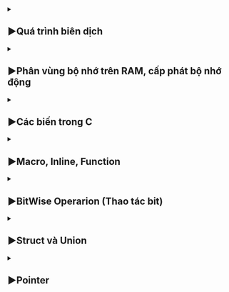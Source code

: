 <details>
  <summary><h2>▶Quá trình biên dịch</h2></summary>
	
<h3>Quá trình biên dịch bao gồm 4 giai đoạn:</h3>
	
- **_Pre-processor (Giai đoạn tiền xử lý):_** Xóa bỏ các dòng comments, xử lý các chỉ thị tiền xử lý có bắt đầu bằng kí hiệu `#`. Như `#include` (thay thế mã chương trình của một tệp tiêu để vào mã nguồn cần dịch), `#define` (thay thế bằng giá trị cụ thể vào các biến được gọi).
	-  Sau khi qua quá trình tiền xử lý thì file code lúc này sẽ có dạng `.i`.
	-  Dùng lệnh `gcc -E filename.c -o filename.i` hoặc `gcc -E filename.c` để xem code sau khi qua quá trình preprocessor.
- **_Compiler (Giai đoạn dịch sang ngôn ngữ Assembly):_** Kiểm tra các kiểu dữ liệu có lỗi hay không, phân tích cú pháp (syntax) và tối ưu code.
	-  Quá trình này sẽ biên dịch từ code `.i` sang ngôn ngữ assembly `.s`.
	-  Dùng lệnh `gcc -S -o filename.s filename.c` để có thể xem code sau quá tình compiler.
- **_Assembler (Giai đoạn dịch sang ngôn ngữ máy):_** Biên dịch ngôn ngữ Assembly sang ngôn ngữ máy (0 và 1). Và tạo ra tệp tin Object `.o`.
	-  Dùng lệnh `gcc -c filename.c -o filename.o` để tạo ra file ".o" và dùng lệnh `objdump -d -Mintel filename.o` để xem code.
- **_Linker (Giải đoạn liên kết):_** Trong giai đoạn này mã máy của một chương trình `.o` dịch từ nhiều nguồn (file .c hoặc file thư viện .lib) được liên kết lại với nhau để tạo thành chương trình duy nhất
	- File sau khi được gộp lại thì sẽ có đuôi mở rộng Executable `.exe`, còn trên Linux và MacOs thì có thể có đuối theo chỉ định hoặc không có đuôi mở rộng.

- Để chạy file code C trên `terminal` dùng lệnh `gcc -o filename filename.c` đẻ tạo ra tệp thực thi, sau đó dùng lệnh `./filename` để chạy tệp thực thi đó.
	
</details>



<details>
  <summary><h2>▶Phân vùng bộ nhớ trên RAM, cấp phát bộ nhớ động</h2></summary>
	
<h3>Phân vùng bộ nhớ trên RAM, cấp phát bộ nhớ động</h3>

- ***Text:*** Quyền truy cập chỉ có thể Read
	- Chứa khai báo các hằng số(.rodata)
	- Nó chưa lệnh thực thị nên tránh sửa đổi instruction
- ***Data:*** Quyền truy cập Read-Write
	- Chứa biến toàn cục hoặc biến static: Có giá trị khởi tạo khác 0
	- Được giải phóng khi kết thúc chương trình
- ***Bss:*** Quyền truy cập Read-Write
	- Chứa biến toàn cục hoặc các biến static: Có giá trị khởi tạo bằng 0 hoặc không khởi tạo
	- Được giải phóng khi kết thúc chương trình
- ***Stack:*** Quyền truy cập là Read-Write.
	- Được sử dụng cấp phát cho biến local, input parameter của hàm,...
	- Sẽ được giải phóng khi ra khỏi block code/hàm
- ***Heap:*** Quyền truy cập là Read-Write.
	- Được sử dụng để cấp phát bộ nhớ động như: Malloc, Calloc,...
	- Sẽ được giải phóng khi gọi hàm free,...
	### So sánh Stack và Heap?
	- Bộ nhớ: Bộ nhớ Heap và bộ nhớ Stack bản chất đều cùng là vùng nhớ được tạo ra và lưu trữ trong RAM khi chương trình được thực thi.
		- Stack được dùng để lưu trữ các biến cục bộ trong hàm, tham số truyền vào... Truy cập vào bộ nhớ này rất nhanh và được thực thi khi chương trình được biên dịch.
		- Heap được dùng để lưu trữ vùng nhớ cho những biến con trỏ được cấp phát động bởi các hàm malloc - calloc - realloc (trong C)
	- Kích thước vùng nhớ:
		- Stack: kích thước của bộ nhớ Stack là cố định, tùy thuộc vào từng hệ điều hành, ví dụ hệ điều hành Windows là 1 MB, hệ điều hành Linux là 8 MB (lưu ý là con số có thể khác tùy thuộc vào kiến trúc hệ điều hành của bạn).
		- Heap: kích thước của bộ nhớ Heap là không cố định, có thể tăng giảm do đó đáp ứng được nhu cầu lưu trữ dữ liệu của chương trình.
	- Đặc điểm vùng nhớ
		- Stack: vùng nhớ Stack được quản lý bởi hệ điều hành, dữ liệu được lưu trong Stack sẽ tự động hủy khi hàm thực hiện xong công việc của mình.
		- Heap: Vùng nhớ Heap được quản lý bởi lập trình viên (trong C hoặc C++), dữ liệu trong Heap sẽ không bị hủy khi hàm thực hiện xong, điều đó có nghĩa bạn phải tự tay hủy vùng nhớ bằng câu lệnh free (trong C), và delete hoặc delete [] (trong C++), nếu không sẽ xảy ra hiện tượng rò rỉ bộ nhớ. 
	### Lưu ý: Việc tự động dọn vùng nhớ còn tùy thuộc vào trình biên dịch trung gian.
	- Vấn đề lỗi xảy ra đối với vùng nhớ Stack: Bởi vì bộ nhớ Stack cố định nên nếu chương trình bạn sử dụng quá nhiều bộ nhớ vượt quá khả năng lưu trữ của Stack chắc chắn sẽ xảy ra tình trạng tràn bộ nhớ Stack (Stack overflow), các trường hợp xảy ra như bạn khởi tạo quá nhiều biến cục bộ, hàm đệ quy vô hạn,..
		- Ví dụ về tràn bộ nhớ stack với hàm đệ quy vô hạn:
		```C
		int foo(int x){
			printf("De quy khong gioi han\n");
			return foo(x);
		}
		```
	- Vấn đề lỗi xảy ra đối với vùng nhớ Heap: Nếu bạn liên tục cấp phát vùng nhớ mà không giải phóng thì sẽ bị lỗi tràn vùng nhớ Heap (Heap overflow). Nếu bạn khởi tạo một vùng nhớ quá lớn mà vùng nhớ Heap không thể lưu trữ một lần được sẽ bị lỗi khởi tạo vùng nhớ Heap thất bại.
		- Ví dụ trường hợp khởi tạo vùng nhớ Heap quá lớn:
		```C 
		int *A = (int *)malloc(18446744073709551615); 
		```
	### Các cách sử dụng malloc, calloc, realloc, free:
	- ***Malloc:*** Cấp phát bộ nhớ động chưa có giá trị khởi tạo cho mỗi phần tử, trả về con trỏ NULL khi cấp phát thành công
	```C 
	void* malloc(size_t size);
	```
	- ***Calloc:*** Cấp phát bộ nhớ động có giá trị khởi tạo ban đầu của mỗi phần tử đều là 0, trả về con trỏ NULL khi cấp phát thành công
	```C
	void* calloc(size_t num, size_t size);
	```
	- ***Realloc:*** Thay đổi kích thước bộ nhớ của bộ nhớ đã được cấp phát trước đó của Malloc và Calloc, trả về con trỏ NULL khi thay đổi thành công
	```C
	void* realloc(void* ptr, size_t size);
	```
	- ***Free:*** Giải phóng bộ nhớ đã được cấp phát bằng Malloc, Calloc, Realloc sau khi sử dụng xong, không có trả về
	```C
	void free(void* ptr);
	```
</details>



<details>
  <summary><h2>▶Các biến trong C</h2></summary>
	
- Biến số nguyên (Integer Variables): Lưu trữ giá trị số nguyên không có phần thập phân.
	`int age = 25;`
- Biến số thực (Floating-point Variables): Lưu trữ giá trị số thực có phần thập phân.
	`float pi = 3.14;`
- Biến dấu chấm động (Floating-point Variables): Lưu trữ giá trị số thực có độ chính xác cao hơn float.
    `double pi = 3.14159;`
- Biến dài (Long Variables): Lưu trữ giá trị số nguyên có phạm vi mở rộng so với int.
    `long population = 1000000;`
- Biến ngắn (Short Variables): Lưu trữ giá trị số nguyên có phạm vi nhỏ hơn so với int.
    `short temperature = -10;`
- Biến ký tự (Character Variables): Lưu trữ một ký tự.
	`char grade = 'A';`
- Biến chuỗi ký tự (String Variables): Lưu trữ một chuỗi các ký tự.
	`char name[] = "John";`
- Biến boolean (Boolean Variables): Lưu trữ giá trị đúng (1) hoặc sai (0).
	`int isTrue = 1;`
- Con trỏ (Pointer Variables): Lưu trữ địa chỉ của một biến hoặc vùng nhớ.
	`int* ptr = NULL;`
- Biến mảng (Array Variables): Lưu trữ nhiều giá trị trong một biến duy nhất.
	`int numbers[] = {1, 2, 3, 4, 5};`
- Biến kích thước (Size Variables): Lưu trữ giá trị kích thước của các đối tượng trong bộ nhớ.
    ```size_t length = 10;```
- Biến không đổi (Constant Variables): Lưu trữ giá trị không thay đổi trong suốt thời gian chương trình chạy.
    ```const int MAX_VALUE = 100;```
- Biến từ khóa (Keyword Variables): Lưu trữ giá trị trùng với các từ khóa được định nghĩa trong ngôn ngữ C.
    ```int int = 5;```
- Biến từ xa (Extern Variables):Khai báo một biến đã được định nghĩa trong một tệp tin khác.
    ```extern int globalVar;```
- Biến có phạm vi tĩnh (Static Scope Variables): Lưu trữ giá trị trong suốt vòng đời của biến và chỉ có thể truy cập trong phạm vi của một hàm hoặc tệp tin.
    ```static int count = 0;```
- Biến hệ thống (System Variables): Lưu trữ thông tin đối với chương trình chạy, như số lượng tham số dòng lệnh và danh sách tham số.
    ```int argc; char** argv;```
- Biến môi trường (Environment Variables): Lưu trữ thông tin môi trường hệ thống như đường dẫn, biến cấu hình, v.v.
    `char* path = getenv("PATH");`
- Biến vô kiểu (Void Variables): Lưu trữ một địa chỉ bất kỳ và có thể chuyển đổi thành bất kỳ kiểu con trỏ nào.
	`void* ptr;`
- Biến hằng số từ xa (Extern Constant Variables): Khai báo một hằng số đã được định nghĩa trong một tệp tin khác.
    `extern const int MAX_VALUE;`
- Biến gần (Auto Variables): Được sử dụng để chỉ ra rằng một biến cục bộ tự động sẽ được tạo ra.
 	`auto int x = 5;`
- Biến trình tự (Sequence Variables): Chỉ định rằng một biến thường được truy cập nhanh chóng và thường xuyên.
    `register int counter = 0;`
- Biến quyền (Qualifier Variables): Đánh dấu biến có thể thay đổi mà không cần thông báo và không nên tối ưu hóa.
   	`volatile int status;`
- Biến tĩnh (Static Variables): Lưu trữ giá trị trong suốt vòng đời của chương trình và giá trị được duy trì ngay cả khi hàm hoặc khối lệnh kết thúc.
	```static int count = 0;```
- Biến tĩnh cục bộ (Local Static Variables): Lưu trữ giá trị trong suốt vòng đời của biến, nhưng chỉ có thể truy cập trong phạm vi của một hàm.
    ```C
    void function() {
        static int count = 0;
        // ...
    }
    ```
- Biến toàn cục (Global Variables): Khai báo ngoài hàm. Lưu trữ giá trị có thể truy cập từ bất kỳ đâu trong chương trình.
	```int globalVar = 10;```
- Biến cục bộ (Local Variables): Khai báo trong hàm. Lưu trữ giá trị chỉ có thể truy cập trong phạm vi của một hàm hoặc khối lệnh.
	```C
	void function() {
    	int localVar = 5;
   		// ...
	} 
	```
- Biến tên (Label Variables): Đánh dấu một vị trí trong mã chương trình để nhảy đến khi sử dụng lệnh goto.
    ```C
    goto label;
    // ...
    label:
        // ...
    ```
- Biến tham chiếu (Reference Variables): Lưu trữ một tham chiếu đến một biến đã tồn tại, cho phép thay đổi giá trị của biến qua tham chiếu.
    ```C
    int x = 10;
    int& ref = x;
    ```
- Biến hàm (Function Variables): Lưu trữ địa chỉ của một hàm và cho phép gọi hàm thông qua con trỏ.
    ```C
    int (*func_ptr)(int, int);
    int sum(int a, int b) {
        return a + b;
    }
    func_ptr = sum;
    ```
- Biến cấu trúc (Structure Variables): Lưu trữ các thành phần có liên quan vào một biến.
    ```
    struct Person {
        char name[20];
        int age;
    };
    struct Person p1;
	```
- Biến cấu trúc mở rộng (Extended Structure Variables): Lưu trữ các thành phần có liên quan vào một biến và mở rộng chức năng của cấu trúc.
    ```C
    struct Person {
        char name[20];
        int age;
    } p1;
    ```
- Biến liên kết (Union Variables): Lưu trữ giá trị của một thành phần trong một thời điểm.
    ```
    union Data {
        int x;
        float y;
    };
    union Data data;
    ```
- Biến liệt kê (Enumeration Variables): Lưu trữ một trong các giá trị được xác định trước từ một tập hợp các giá trị có tên.
    ```
    enum Color {
        RED,
        GREEN,
        BLUE
    };
	enum Color c = BLUE;
- Biến kiểu định danh (Typedef Variables): Tạo ra một tên mới cho một kiểu dữ liệu đã tồn tại để sử dụng dễ dàng hơn.
    ```C
    typedef int Integer;
    Integer number = 42;
	```
- Biến kiểu dữ liệu do người dùng định nghĩa (User-defined Data Type Variables): Định nghĩa và sử dụng kiểu dữ liệu tùy chỉnh trong ngôn ngữ C.
	```C
	typedef struct {
    	char name[20];
    	int age;
	} Person;
	Person p1; 
	```
### Khác nhau của static cục bộ và static toàn cục:
- Biến static cục bộ: Khi 1 biến cục bộ được khai báo với từ khóa static. Biến sẽ chỉ được khởi tạo 1 lần duy nhất và tồn tại suốt thời gian chạy chương trình. Giá trị của nó không bị mất đi ngay cả khi kết thúc hàm. Tuy nhiên khác với biến toàn cục có thể gọi trong tất cả mọi nơi trong chương trình, thì biến cục bộ static chỉ có thể được gọi trong nội bộ hàm khởi tạo ra nó. Mỗi lần hàm được gọi, giá trị của biến chính bằng giá trị tại lần gần nhất hàm được gọi.
- Biến static toàn cục: Biến toàn cục static sẽ chỉ có thể được truy cập và sử dụng trong File khai báo nó, các File khác không có cách nào truy cập được. 
</details>



<details>
  <summary><h2>▶Macro, Inline, Function</h2></summary>

- **_Macro:_** Được xử lý bởi preprocessor
    - Thay thế đoạn code được khai báo macro vào bất cứ chỗ nào xuất hiện macro đó
    - VD: Preprocessor khi gặp bất kỳ lời gọi SUM(first+last) nào thì thay ngay bằng
    ```C
    #define SUM(a,b)     (a+b)
    ```
- **_Inline:_** Được xử lý bởi compiler
    - Được khai báo với từ khóa inline
    - Khi compiler thấy bất kỳ chỗ nào xuất hiện inline function, nó sẽ thay thế chỗ đó bởi định nghĩa của hàm đã được compile tương ứng. –> Phần được thay thế không phải code mà là đoạn code đã được compile
- **_Function:_** Khi thấy hàm được gọi, compiler sẽ phải lưu con trỏ chương trình PC hiện tại vào stack; chuyển PC tới hàm được gọi, thực hiện hàm đó xong và lấy kết quả trả về; sau đó quay lại vị trí ban đầu trong stack trước khi gọi hàm và tiếp tục thực hiện chương trình.
    - Như có thể thấy, các này khiến chương trình tốn thời gian hơn là chỉ cần thay thế đoạn code đã được compile (cách của inline function)
### So sánh Macro, Inline, Function:
- Macro đơn giản là chỉ thay thế đoạn code macro vào chỗ được gọi trước khi được biên dịch
- Inline thay thế đoạn mã code đã được biên dịch vào chỗ được gọi
- Hàm bình thường phải tạo một function call, lưu địa chỉ trước khi gọi hàm vào stack sau đó mới thực hiện hàm và sau cùng là quay trở về địa chỉ trên stack trước khi gọi hàm và thực hiện tiếp chương trình
- Macro khiến code trở nên dài hơn rất nhiều so với bình thường nhưng thời gian chạy nhanh.
- Hàm inline cũng khiến code dài hơn, tuy nhiên nó làm giảm thời gian chạy chương trình
- Hàm bình thường sẽ phải gọi function call nên tốn thời gian hơn inline function nhưng code ngắn gọn hơn.
</details>



<details>
  <summary><h2>▶BitWise Operarion (Thao tác bit)</h2></summary>

- AND (Biểu thức AND): Ký hiệu: `&`.
	| A | B | A & B |
  	|---|---|:---:|
  	|0|0|  0|
  	|0|1|  0|
  	|1|0|  0|
  	|1|1|  1|
    ```c
    unsigned int a = 5;  // 0101
	unsigned int b = 3;  // 0011
	unsigned int result = a & b;  // 0001
	```
- OR (Biểu thức OR): Ký hiệu: `|`.
	| A | B | A \| B |
  	|---|---|:---:|
  	|0|0|  0|
  	|0|1|  1|
  	|1|0|  1|
  	|1|1|  1|
    ```c
    unsigned int a = 5;  // 0101
	unsigned int b = 3;  // 0011
	unsigned int result = a | b;  // 0111
    ```
- XOR (Biểu thức XOR): Ký hiệu: `^`.
	| A | B | A ^ B |
  	|---|---|:---:|
  	|0|0|  0|
  	|0|1|  1|
  	|1|0|  1|
  	|1|1|  0|
    ```c
    unsigned int a = 5;  // 0101
	unsigned int b = 3;  // 0011
	unsigned int result = a ^ b;  // 0110
    ```
- NOT (Biểu thức NOT): Ký hiệu: `~`, thực hiện phép NOT bit, đảo ngược tất cả các bit của số.
	| A | ~ A |
  	|--|:---:|
  	|0|  1|
  	|1|  0|
    ```c
    unsigned int a = 5;  // 0101
	unsigned int result = ~a;  // 1010 (đảo ngược các bit)
    ```
- Left Shift (Dịch trái): Ký hiệu: `<<`.
    ```c
    unsigned int a = 5;  // 0101
	unsigned int result = a << 2;  // 010100 (dịch trái 2 vị trí)
    ```
- Right Shift (Dịch phải): Ký hiệu: `>>`.
    ```c
    unsigned int a = 5;  // 0101
	unsigned int result = a >> 2;  // 0001 (dịch phải 2 vị trí)
    ```
- Left Shift và Assign (Dịch trái và gán): Ký hiệu: `<<=`, dịch trái các bit của số `a` đi `b` vị trí và gán lại giá trị cho `a`.
    ```a <<= b;```
- Right Shift và Assign (Dịch phải và gán): Ký hiệu: `>>=`, dịch phải các bit của số `a` đi `b` vị trí và gán lại giá trị cho `a`.
    ```a >>= b;```
- Bitwise AND và Assign (AND bit và gán): Ký hiệu: `&=`, thực hiện phép AND bit trên từng cặp bit của hai số và gán lại giá trị cho `a`.
    ```a &= b;```
- Bitwise OR và Assign (OR bit và gán): Ký hiệu: `|=`, thực hiện phép OR bit trên từng cặp bit của hai số và gán lại giá trị cho `a`.
    ```a |= b;```
- Bitwise XOR và Assign (XOR bit và gán): Ký hiệu: `^=`, thực hiện phép XOR bit trên từng cặp bit của hai số và gán lại giá trị cho `a`.
	```a ^= b;```
</details>



<details>
  <summary><h2>▶Struct và Union</h2></summary>

- Về mặt ý nghĩa, struct và union cơ bản giống nhau. Tuy nhiên, về mặt lưu trữ trong bộ nhớ, chúng có sự khác biệt rõ rệt như sau:
	- struct: Dữ liệu của các thành viên của struct được lưu trữ ở những vùng nhớ khác nhau. Do đó kích thước của 1 struct tối thiểu bằng kích thước các thành viên cộng lại tại vì còn phụ thuộc vào bộ nhớ đệm (struct padding).
	- Union : Dữ liệu các thành viên sẽ dùng chung 1 vùng nhớ. Kích thước của union được tính là kích thước lớn nhất của kiểu dữ liệu trong union. Việc thay đổi nội dung của 1 thành viên sẽ dẫn đến thay đổi nội dung của các thành viên khác.
</details>




<details>
  <summary><h2>▶Pointer</h2></summary>
	- Bộ nhớ RAM chứa rất nhiều ô nhớ, mỗi ô nhớ có kích thước 1 byte. Mỗi ô nhớ có địa chỉ duy nhất và địa chỉ này được đánh số từ 0 trở đi. Nếu CPU 32 bit thì có 2^32 địa chỉ có thể đánh cho các ô nhớ trong RAM.
	| 0 | 1 | 2 | 3 | ... | 2^32-2 | 2^32-1 |
  	|---|---|---|---|---|---|:---:|
  	|0|0|  0|  0|  0|  0|  0|  0|
	- Khi khai báo biến, trình biên dịch dành riêng một vùng nhớ với địa chỉ duy nhất để lưu biến. Trình biên dịch có nhiệm vụ liên kết địa chỉ ô nhớ đó với tên biến. Khi gọi tên biến, nó sẽ truy xuất tự động đến ô nhớ đã liên kết với tên biến để lấy dữ liệu. Các bạn phải luôn phân biệt giữa địa chỉ bộ nhớ và dữ liệu được lưu trong đó.
</details>
